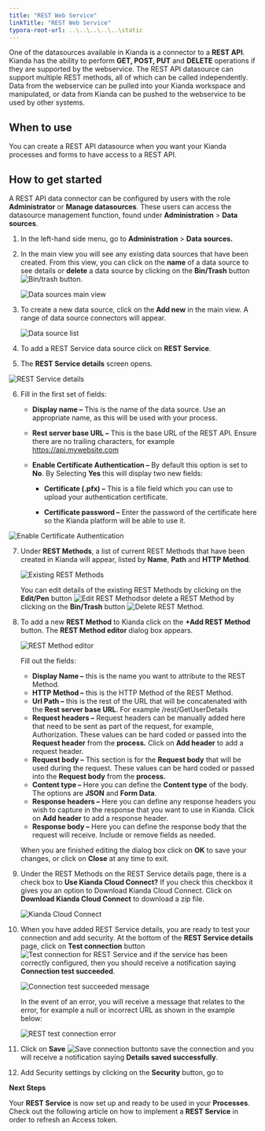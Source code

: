 ```yaml
---
title: "REST Web Service"
linkTitle: "REST Web Service"
typora-root-url: ..\..\..\..\..\static
---
```


One of the datasources available in Kianda is a connector to a **REST API**. Kianda has the ability to perform **GET, POST, PUT** and **DELETE** operations if they are supported by the webservice. The REST API datasource can support multiple REST methods, all of which can be called independently. Data from the webservice can be pulled into your Kianda workspace and manipulated, or data from Kianda can be pushed to the webservice to be used by other systems.

## When to use 

You can create a REST API datasource when you want your Kianda processes and forms to have access to a REST API. 

## How to get started

A REST API data connector can be configured by users with the role **Administrator** or **Manage datasources**. These users can access the datasource management function, found under **Administration** > **Data sources**.

1. In the left-hand side menu, go to **Administration** > **Data sources.** 

2. In the main view you will see any existing data sources that have been created. From this view, you can click on the **name** of a data source to see details or **delete** a data source by clicking on the **Bin/Trash** button ![Bin/trash button](/images/binicon.png).

   ![Data sources main view](/images/datasource-main-view.jpg)

3. To create a new data source, click on the **Add new** in the main view. A range of data source connectors will appear.

   ![Data source list](/images/datasource-range.jpg)

4. To add a REST Service data source click on **REST Service**.

5. The **REST Service details** screen opens. 

![REST Service details](/images/rest-service-details.jpg)

6. Fill in the first set of fields:

   - **Display name –** This is the name of the data source. Use an appropriate name, as this will be used with your process. 

   - **Rest server base URL –** This is the base URL of the REST API. Ensure there are no trailing characters, for example https://api.mywebsite.com   

   - **Enable Certificate Authentication –** By default this option is set to **No**. By Selecting **Yes** this will display two new fields:
     
     - **Certificate (.pfx) –** This is a file field which you can use to upload your authentication certificate.
     
     - **Certificate password –** Enter the password of the certificate here so the Kianda platform will be able to use it.
     

![Enable Certificate Authentication](/images/rest-cert-authentication.jpg)


7. Under **REST Methods**, a list of current REST Methods that have been created in Kianda will appear, listed by **Name**, **Path** and **HTTP Method**. 

   ![Existing REST Methods](/images/rest-methods-existing.jpg)

   You can edit details of the existing REST Methods by clicking on the **Edit/Pen** button ![Edit REST Methods](/images/edit-method.jpg)or delete a REST Method by clicking on the **Bin/Trash** button ![Delete REST Method](/images/delete-method.jpg).

8. To add a new **REST Method** to Kianda click on the **+Add REST Method** button. The **REST Method editor** dialog box appears.

   ![REST Method editor](/images/rest-method-editor.jpg)

   Fill out the fields: 

   - **Display Name –** this is the name you want to attribute to the REST Method.
   - **HTTP Method –** this is the HTTP Method of the REST Method. 
   - **Url Path –** this is the rest of the URL that will be concatenated with the **Rest server base URL**. For example /rest/GetUserDetails
   - **Request headers –** Request headers can be manually added here that need to be sent as part of the request, for example, Authorization. These values can be hard coded or passed into the **Request header** from the **process.** Click on **Add header** to add a request header.
   - **Request body –** This section is for the **Request body** that will be used during the request. These values can be hard coded or passed into the **Request body** from the **process.**
   - **Content type –** Here you can define the **Content type** of the body. The options are **JSON** and **Form Data**.
   - **Response headers –** Here you can define any response headers you wish to capture in the response that you want to use in Kianda. Click on **Add header** to add a response header.
   - **Response body –** Here you can define the response body that the request will receive. Include or remove fields as needed.

   When you are finished editing the dialog box click on **OK** to save your changes, or click on **Close** at any time to exit.

9. Under the REST Methods on the REST Service details page, there is a check box to **Use Kianda Cloud Connect?** If you check this checkbox it gives you an option to Download Kianda Cloud Connect. Click on **Download Kianda Cloud Connect** to download a zip file.

   ![Kianda Cloud Connect](/images/kianda-cloud-connect.jpg)

10. When you have added REST Service details, you are ready to test your connection and add security. At the bottom of the **REST Service details** page, click on **Test connection** button ![Test connection for REST Service](/images/test-connection.jpg) and if the service has been correctly configured, then you should receive a notification saying **Connection test succeeded**.

    ![Connection test succeeded message](/images/connection-test-succeeded.jpg)

    In the event of an error, you will receive a message that relates to the error, for example a null or incorrect URL as shown in the example below:

    ![REST test connection error](/images/rest-connection-error.jpg)

    

11. Click on **Save** ![Save connection button](/images/save-connection.jpg)to save the connection and you will receive a notification saying **Details saved successfully**.

12. Add Security settings by clicking on the **Security** button, go to 

 

**Next Steps**

Your **REST Service** is now set up and ready to be used in your **Processes**. Check out the following article on how to implement a **REST Service** in order to refresh an Access token.

